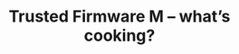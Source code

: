 ---
categories:
- bkk19
description: '> Trusted Firmware M is an open source implementation of Platform Security
  Architecture (PSA) for Arm M profile processors. It was publicly launched in Linaro
  Connect HKG18.<br /> This talk discusses some of the challenges being tackled in
  TF-M to enable wider adoption. Two flavours of core design, concurrent context management,
  secure interrupt handling, multi-core support are just some of the hot issues on
  the plate.'
future_image:
  featured: 'true'
  path: /assets/images/featured-images/bkk19/BKK19-208.png
session_attendee_num: '4'
session_id: BKK19-208
session_room: Session Room 3 (Lotus 10)
session_slot:
  end_time: '2019-04-02 11:25:00'
  start_time: '2019-04-02 11:00:00'
session_speakers:
- speaker_bio: '> Miklos is a software engineer at Arm focusing on<br /> IoT security.
    He has been working with embedded<br /> software for over 10 years in environments
    ranging<br /> from telecom core network nodes to server blades<br /> and IoT devices.
    He is a maintainer of Trusted<br /> Firmware M open source project.'
  speaker_company: Arm
  speaker_image: /assets/images/speakers/bkk19/miklos-balint.jpg
  speaker_location: ''
  speaker_name: Miklos Balint
  speaker_position: Staff Software Engineer
  speaker_username: miklos.balint
session_track: IoT and Embedded
tag: session
tags:
- Security
- IoT and Embedded
title: Trusted Firmware M – what’s cooking?
---